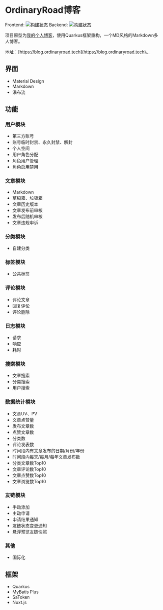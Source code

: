 # OrdinaryRoad博客

Frontend: [![构建状态](https://ordinaryroad.coding.net/badges/ordinaryroad/job/1483779/build.svg)](https://ordinaryroad.coding.net/p/ordinaryroad/ci/job)
Backend: [![构建状态](https://ordinaryroad.coding.net/badges/ordinaryroad/job/1495289/build.svg "Backend")](https://ordinaryroad.coding.net/p/ordinaryroad/ci/job)

项目原型为[我的个人博客](https://blog.ordinaryroad.top)，使用Quarkus框架重构，一个MD风格的Markdown多人博客。

地址：[https://blog.ordinaryroad.tech](https://blog.ordinaryroad.tech)。

## 界面

- Material Design
- Markdown
- 瀑布流

## 功能

### 用户模块

- 第三方账号
- 账号临时封禁、永久封禁、解封
- 个人空间
- 用户角色分配
- 角色用户管理
- 角色启用禁用

### 文章模块

- Markdown
- 草稿箱、垃圾箱
- 文章历史版本
- 文章发布前审核
- 发布后随机审核
- 文章违规申诉

### 分类模块

- 自建分类

### 标签模块

- 公共标签

### 评论模块

- 评论文章
- 回复评论
- 评论删除

### 日志模块

- 请求
- 响应
- 耗时

### 搜索模块

- 文章搜索
- 分类搜索
- 用户搜索

### 数据统计模块

- 文章UV、PV
- 文章点赞量
- 发布文章数
- 点赞文章数
- 分类数
- 评论发表数
- 时间段内有文章发布的日期/月份/年份
- 时间段内每天/每月/每年文章发布数
- 分类文章数Top10
- 文章评论数Top10
- 文章点赞数Top10
- 文章浏览数Top10

### 友链模块

- 手动添加
- 主动申请
- 申请结果通知
- 友链状态变更通知
- 悬浮预览友链快照

### 其他

- 国际化

## 框架

- Quarkus
- MyBatis Plus
- SaToken
- Nuxt.js